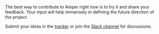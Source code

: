 The best way to contribute to Amper right now is to try it and share your feedback. Your input will help immensely in defining the future direction of the project.

Submit your ideas in the [tracker](https://youtrack.jetbrains.com/issues/AMPER) or join the [Slack channel](https://kotlinlang.slack.com/archives/C062WG3A7T8) for discussions.